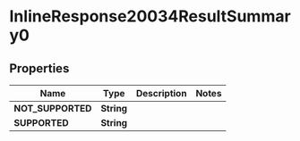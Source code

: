 # InlineResponse20034ResultSummary0

## Properties
Name | Type | Description | Notes
------------ | ------------- | ------------- | -------------
**NOT_SUPPORTED** | **String** |  | 
**SUPPORTED** | **String** |  | 
